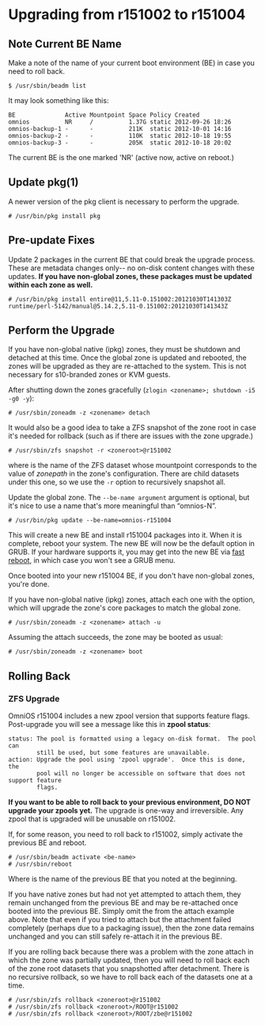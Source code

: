Upgrading from r151002 to r151004
=================================

## Note Current BE Name

Make a note of the name of your current boot environment (BE) in case
you need to roll back. 

```
$ /usr/sbin/beadm list
```

It may look something like this:

```
BE              Active Mountpoint Space Policy Created
omnios          NR     /          1.37G static 2012-09-26 18:26
omnios-backup-1 -      -          211K  static 2012-10-01 14:16
omnios-backup-2 -      -          110K  static 2012-10-18 19:55
omnios-backup-3 -      -          205K  static 2012-10-18 20:02
```

The current BE is the one marked 'NR' (active now, active on reboot.)

## Update pkg(1)

A newer version of the pkg client is necessary to perform the upgrade.

```
# /usr/bin/pkg install pkg
```

## Pre-update Fixes

Update 2 packages in the current BE that could break the upgrade
process. These are metadata changes only-- no on-disk content changes
with these updates. **If you have non-global zones, these packages must
be updated within each zone as well.**

```
# /usr/bin/pkg install entire@11,5.11-0.151002:20121030T141303Z runtime/perl-5142/manual@5.14.2,5.11-0.151002:20121030T141343Z
```

## Perform the Upgrade

If you have non-global native (ipkg) zones, they must be shutdown and
detached at this time. Once the global zone is updated and rebooted, the
zones will be upgraded as they are re-attached to the system. This is
not necessary for s10-branded zones or KVM guests.

After shutting down the zones gracefully (`zlogin <zonename>; shutdown -i5 -g0 -y`):

```
# /usr/sbin/zoneadm -z <zonename> detach
```

It would also be a good idea to take a ZFS snapshot of the zone root in
case it's needed for rollback (such as if there are issues with the zone
upgrade.)

```
# /usr/sbin/zfs snapshot -r <zoneroot>@r151002
```

where <zoneroot> is the name of the ZFS dataset whose
mountpoint corresponds to the value of *zonepath* in the zone's
configuration. There are child datasets under this one, so we use the `-r`
option to recursively snapshot all.

Update the global zone. The `--be-name argument` argument is optional, but
it's nice to use a name that's more meaningful than “omnios-N”.

```
# /usr/bin/pkg update --be-name=omnios-r151004
```

This will create a new BE and install r151004 packages into it. When it
is complete, reboot your system. The new BE will now be the default
option in GRUB. If your hardware supports it, you may get into the new
BE via [fast reboot](http://illumos.org/man/1M/reboot), in which case
you won't see a GRUB menu.

Once booted into your new r151004 BE, if you don't have non-global
zones, you're done.

If you have non-global native (ipkg) zones, attach each one with the
option, which will upgrade the zone's core packages to match the global
zone.

```
# /usr/sbin/zoneadm -z <zonename> attach -u
```

Assuming the attach succeeds, the zone may be booted as usual:

```
# /usr/sbin/zoneadm -z <zonename> boot
```

## Rolling Back

### ZFS Upgrade

OmniOS r151004 includes a new zpool version that supports feature flags.
Post-upgrade you will see a message like this in **zpool status**:

```
status: The pool is formatted using a legacy on-disk format.  The pool can
        still be used, but some features are unavailable.
action: Upgrade the pool using 'zpool upgrade'.  Once this is done, the
        pool will no longer be accessible on software that does not support feature
        flags.
```

**If you want to be able to roll back to your previous environment, DO
NOT upgrade your zpools yet.** The upgrade is one-way and irreversible.
Any zpool that is upgraded will be unusable on r151002.

If, for some reason, you need to roll back to r151002, simply activate
the previous BE and reboot. 

```
# /usr/sbin/beadm activate <be-name>
# /usr/sbin/reboot
```

Where <be-name> is the name of the previous BE that you noted at the beginning.

If you have native zones but had not yet attempted to attach them, they
remain unchanged from the previous BE and may be re-attached once booted
into the previous BE. Simply omit the from the attach example above.
Note that even if you tried to attach but the attachment failed
completely (perhaps due to a packaging issue), then the zone data
remains unchanged and you can still safely re-attach it in the previous
BE.

If you are rolling back because there was a problem with the zone attach
in which the zone was partially updated, then you will need to roll back
each of the zone root datasets that you snapshotted after detachment.
There is no recursive rollback, so we have to roll back each of the
datasets one at a time.

```
# /usr/sbin/zfs rollback <zoneroot>@r151002
# /usr/sbin/zfs rollback <zoneroot>/ROOT@r151002
# /usr/sbin/zfs rollback <zoneroot>/ROOT/zbe@r151002
```
